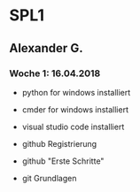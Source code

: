 # SPL1
## Alexander G.
### Woche 1: 16.04.2018

* python for windows installiert
* cmder for windows installiert
* visual studio code installiert

* github Registrierung
* github "Erste Schritte"
* git Grundlagen
